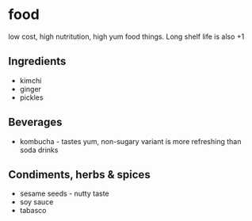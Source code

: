 # food
low cost, high nutritution, high yum food things. Long shelf life is also +1

## Ingredients
- kimchi
- ginger
- pickles

## Beverages
- kombucha - tastes yum, non-sugary variant is more refreshing than soda drinks

## Condiments, herbs & spices
- sesame seeds - nutty taste
- soy sauce
- tabasco
